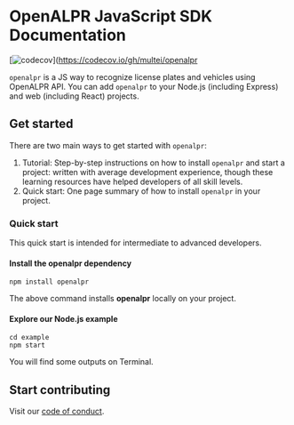 # OpenALPR JavaScript SDK Documentation
[![codecov](https://codecov.io/gh/multei/openalpr/branch/master/graph/badge.svg)](https://codecov.io/gh/multei/openalpr

`openalpr` is a JS way to recognize license plates and vehicles using OpenALPR API.
You can add `openalpr` to your Node.js (including Express) and web (including React) projects.

## Get started

There are two main ways to get started with `openalpr`:

1. Tutorial: Step-by-step instructions on how to install `openalpr` and start a project: written with average development experience, though these learning resources have helped developers of all skill levels.
2. Quick start: One page summary of how to install `openalpr` in your project.

### Quick start

This quick start is intended for intermediate to advanced developers.

#### Install the openalpr dependency

```shell
npm install openalpr
```

The above command installs **openalpr** locally on your project.

#### Explore our Node.js example

```shell
cd example
npm start
```

You will find some outputs on Terminal.

## Start contributing

Visit our [code of conduct](https://github.com/multei/.github/blob/master/CODE_OF_CONDUCT.md).
